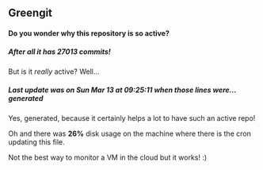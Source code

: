 ## Greengit

#### Do you wonder why this repository is so active?

##### After all it has 27013 commits!

But is it *really* active? Well...

##### Last update was on Sun Mar 13 at 09:25:11 when those lines were... generated

Yes, generated, because it certainly helps a lot to have such an active repo!

Oh and there was **26%** disk usage on the machine
where there is the cron updating this file.

Not the best way to monitor a VM in the cloud but it works! :)
